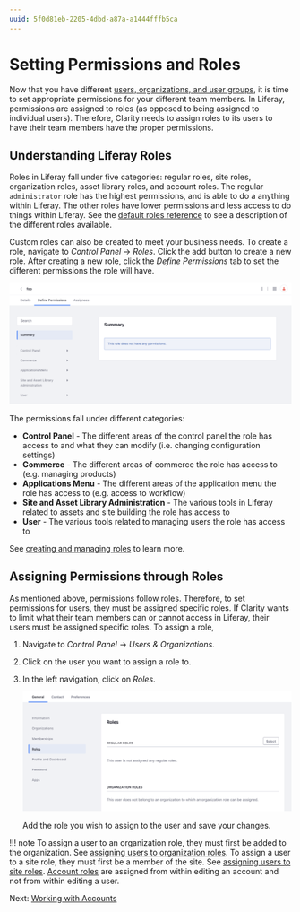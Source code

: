 ```yaml
---
uuid: 5f0d81eb-2205-4dbd-a87a-a1444fffb5ca
---
```

# Setting Permissions and Roles

Now that you have different [users, organizations, and user groups](./understanding-users-organizations-and-user-groups.md), it is time to set appropriate permissions for your different team members. In Liferay, permissions are assigned to roles (as opposed to being assigned to individual users). Therefore, Clarity needs to assign roles to its users to have their team members have the proper permissions.

## Understanding Liferay Roles

Roles in Liferay fall under five categories: regular roles, site roles, organization roles, asset library roles, and account roles. The regular `administrator` role has the highest permissions, and is able to do a anything within Liferay. The other roles have lower permissions and less access to do things within Liferay. See the [default roles reference](https://learn.liferay.com/w/dxp/users-and-permissions/roles-and-permissions/default-roles-reference) to see a description of the different roles available.

Custom roles can also be created to meet your business needs. To create a role, navigate to _Control Panel_ &rarr; _Roles_. Click the add button to create a new role. After creating a new role, click the _Define Permissions_ tab to set the different permissions the role will have.

![Set different permissions to the new custom role.](./setting-permissions-and-roles/images/01.png)

The permissions fall under different categories:

* __Control Panel__ - The different areas of the control panel the role has access to and what they can modify (i.e. changing configuration settings)
* __Commerce__ - The different areas of commerce the role has access to (e.g. managing products)
* __Applications Menu__ - The different areas of the application menu the role has access to (e.g. access to workflow)
* __Site and Asset Library Administration__ - The various tools in Liferay related to assets and site building the role has access to
* __User__ - The various tools related to managing users the role has access to

See [creating and managing roles](https://learn.liferay.com/w/dxp/users-and-permissions/roles-and-permissions/creating-and-managing-roles) to learn more.

## Assigning Permissions through Roles

As mentioned above, permissions follow roles. Therefore, to set permissions for users, they must be assigned specific roles. If Clarity wants to limit what their team members can or cannot access in Liferay, their users must be assigned specific roles. To assign a role,

1. Navigate to _Control Panel_ &rarr; _Users & Organizations_.

1. Click on the user you want to assign a role to.

1. In the left navigation, click on _Roles_.

   ![Assign roles when editing a user.](./setting-permissions-and-roles/images/02.png)

   Add the role you wish to assign to the user and save your changes.
 
 !!! note
   To assign a user to an organization role, they must first be added to the organization. See [assigning users to organization roles](https://learn.liferay.com/w/dxp/users-and-permissions/roles-and-permissions/assigning-users-to-roles#organization-roles). To assign a user to a site role, they must first be a member of the site. See [assigning users to site roles](https://learn.liferay.com/w/dxp/users-and-permissions/roles-and-permissions/assigning-users-to-roles#site-roles). [Account roles](https://learn.liferay.com/w/dxp/users-and-permissions/accounts/account-roles) are assigned from within editing an account and not from within editing a user.

Next: [Working with Accounts](./working-with-accounts.md)
